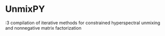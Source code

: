 # UnmixPY
:3 compilation of iterative methods for constrained hyperspectral unmixing and nonnegative matrix factorization

